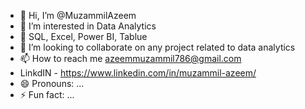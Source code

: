 - 👋 Hi, I’m @MuzammilAzeem
- 👀 I’m interested in Data Analytics
- 🌱 SQL, Excel, Power BI, Tablue
- 💞️ I’m looking to collaborate on any project related to data analytics
- 📫 How to reach me azeemmuzammil786@gmail.com
- LinkdIN - https://www.linkedin.com/in/muzammil-azeem/
- 😄 Pronouns: ...
- ⚡ Fun fact: ...

<!---
MuzammilAzeem/MuzammilAzeem is a ✨ special ✨ repository because its `README.md` (this file) appears on your GitHub profile.
You can click the Preview link to take a look at your changes.
--->
